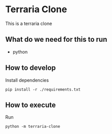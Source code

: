 # Terraria Clone

This is a terraria clone

## What do we need for this to run

* python

## How to develop

Install dependencies

```
pip install -r ./requirements.txt
```

## How to execute

Run

```
python -m terraria-clone
```